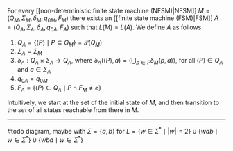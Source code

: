 
For every [[non-deterministic finite state machine (NFSM)|NFSM]] $M = (Q_{M}, \Sigma_{M}, \delta_{M}, q_{0M}, F_{M})$ there exists an [[finite state machine (FSM)|FSM]] $A = (Q_{A}, \Sigma_{A}, \delta_{A}, q_{0A}, F_{A})$ such that $L(M) = L (A)$. We define $A$ as follows.

1. $Q_{A} = \{ \langle P \rangle \mid P \subseteq Q_{M} \} = \mathcal{P}(Q_{M})$
2. $\Sigma_{A} = \Sigma_{M}$
3. $\delta_{A} : Q_{A} \times \Sigma_{A} \to Q_{A}$, where $\delta_{A}(\langle P \rangle, a) = \left\langle \bigcup_{p \in P}\delta_{M}(p, a) \right\rangle$, for all $\langle P \rangle \in Q_{A}$ and $a \in \Sigma_{A}$
4. $q_{0A} = q_{0M}$
5. $F_{A} = \{  \langle P \rangle \in Q_{A} \mid P \cap F_{M} \neq \varnothing \}$


Intuitively, we start at the set of the initial state of $M$, and then transition to the *set* of all states reachable from there in $M$.

___

#todo  diagram, maybe with $\Sigma=\{ a,b \}$ for $L = \{ w \in \Sigma^{*} \mid|w| = 2 \} \cup \{ wab \mid w \in \Sigma^{*} \} \cup \{ wba \mid w \in \Sigma^{*} \}$
